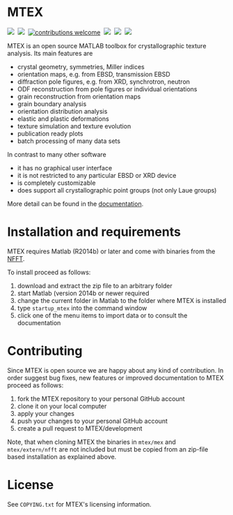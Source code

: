 MTEX
=====
![](https://img.shields.io/github/languages/top/mtex-toolbox/mtex)&nbsp;
![](https://img.shields.io/github/v/release/mtex-toolbox/mtex)&nbsp;
[![contributions welcome](https://img.shields.io/static/v1.svg?label=Contributions&message=Welcome&color=0059b3&style=flat-square)](https://github.com/mtex-toolbox/mtex/blob/master/CONTRIBUTING.md)&nbsp;
![](https://img.shields.io/github/repo-size/mtex-toolbox/mtex)&nbsp;
![](https://img.shields.io/github/downloads/mtex-toolbox/mtex/total)&nbsp;
![](https://img.shields.io/github/contributors/mtex-toolbox/mtex)&nbsp;

MTEX is an open source MATLAB toolbox for crystallographic texture
analysis. Its main features are

* crystal geometry, symmetries, Miller indices
* orientation maps, e.g. from EBSD, transmission EBSD
* diffraction pole figures, e.g. from XRD, synchrotron, neutron
* ODF reconstruction from pole figures or individual orientations
* grain reconstruction from orientation maps
* grain boundary analysis
* orientation distribution analysis
* elastic and plastic deformations
* texture simulation and texture evolution
* publication ready plots
* batch processing of many data sets

In contrast to many other software

* it has no graphical user interface
* it is not restricted to any particular EBSD or XRD device
* is completely customizable
* does support all crystallographic point groups (not only Laue groups)

More detail can be found in the [documentation](http://mtex-toolbox.github.io/documentation.html).


Installation and requirements
=============================

MTEX requires Matlab (R2014b) or later and come with binaries from the
[NFFT](https://www-user.tu-chemnitz.de/~potts/nfft/).

To install proceed as follows:

1. download and extract the zip file to an arbitrary folder
2. start Matlab (version 2014b or newer required
3. change the current folder in Matlab to the folder where MTEX is installed
4. type `startup_mtex` into the command window
5. click one of the menu items to import data or to consult the documentation

Contributing
============

Since MTEX is open source we are happy about any kind of contribution. In
order suggest bug fixes, new features or improved documentation to MTEX
proceed as follows:

1. fork the MTEX repository to your personal GitHub account
2. clone it on your local computer
3. apply your changes
4. push your changes to your personal GitHub account
5. create a pull request to MTEX/development

Note, that when cloning MTEX the binaries in `mtex/mex` and `mtex/extern/nfft`
are not included but must be copied from an zip-file based installation as
explained above.

License
=======

See `COPYING.txt` for MTEX's licensing information.
